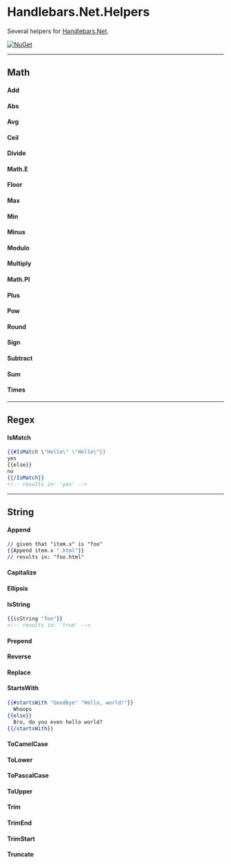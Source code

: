 
# Handlebars.Net.Helpers
Several helpers for [Handlebars.Net](https://github.com/rexm/Handlebars.Net).

[![NuGet](https://buildstats.info/nuget/Handlebars.Net.Helpers)](https://www.nuget.org/packages/Handlebars.Net.Helpers)

***

## Math

#### Add

#### Abs


#### Avg

#### Ceil

#### Divide

#### Math.E

#### Floor

#### Max

#### Min

#### Minus

#### Modulo

#### Multiply

#### Math.PI

#### Plus

#### Pow

#### Round

#### Sign

#### Subtract

#### Sum

#### Times

***
## Regex

#### IsMatch
``` handlebars
{{#IsMatch \"Hello\" \"Hello\"}}
yes
{{else}}
no
{{/IsMatch}}
<!-- results in: 'yes' -->
```

***
## String

#### Append
``` handlebars
// given that "item.x" is "foo"
{{Append item.x ".html"}}
// results in: "foo.html"
```

#### Capitalize

#### Ellipsis

#### IsString
``` handlebars
{{isString "foo"}}
<!-- results in: 'true' -->
```

#### Prepend

#### Reverse

#### Replace

#### StartsWith
``` handlebars
{{#startsWith "Goodbye" "Hello, world!"}}
  Whoops
{{else}}
  Bro, do you even hello world?
{{/startsWith}}
```

#### ToCamelCase

#### ToLower

#### ToPascalCase

#### ToUpper

#### Trim

#### TrimEnd

#### TrimStart

#### Truncate


